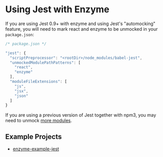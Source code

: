 # Using Jest with Enzyme

If you are using Jest 0.9+ with enzyme and using Jest's "automocking" feature, you will need to mark
react and enzyme to be unmocked in your `package.json`:

```js
/* package.json */

"jest": {
  "scriptPreprocessor": "<rootDir>/node_modules/babel-jest",
  "unmockedModulePathPatterns": [
    "react",
    "enzyme"
  ],
  "moduleFileExtensions": [
    "js",
    "jsx",
    "json"
  ]  
}
```

If you are using a previous version of Jest together with npm3, you may need to unmock [more modules](https://github.com/airbnb/enzyme/blob/78febd90fe2fb184771b8b0356b0fcffbdad386e/docs/guides/jest.md).

## Example Projects

- [enzyme-example-jest](https://github.com/lelandrichardson/enzyme-example-jest)
